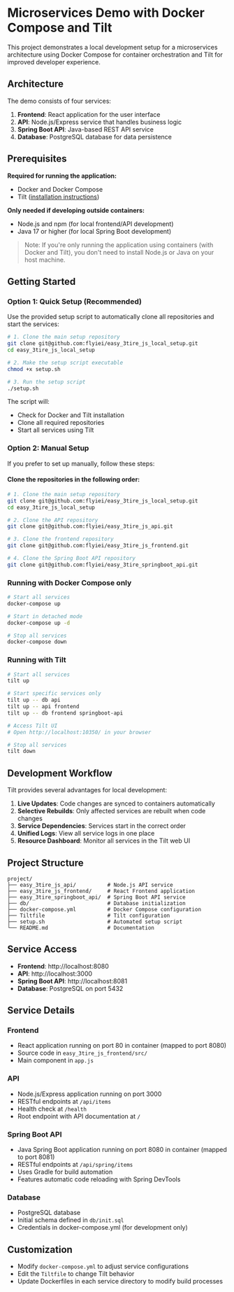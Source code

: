 # Microservices Demo with Docker Compose and Tilt

This project demonstrates a local development setup for a microservices architecture using Docker Compose for container orchestration and Tilt for improved developer experience.

## Architecture

The demo consists of four services:

1. **Frontend**: React application for the user interface
2. **API**: Node.js/Express service that handles business logic
3. **Spring Boot API**: Java-based REST API service 
4. **Database**: PostgreSQL database for data persistence

## Prerequisites

**Required for running the application:**
- Docker and Docker Compose
- Tilt ([installation instructions](https://docs.tilt.dev/install.html))

**Only needed if developing outside containers:**
- Node.js and npm (for local frontend/API development)
- Java 17 or higher (for local Spring Boot development)

> Note: If you're only running the application using containers (with Docker and Tilt), you don't need to install Node.js or Java on your host machine.

## Getting Started

### Option 1: Quick Setup (Recommended)

Use the provided setup script to automatically clone all repositories and start the services:

```bash
# 1. Clone the main setup repository
git clone git@github.com:flyiei/easy_3tire_js_local_setup.git
cd easy_3tire_js_local_setup

# 2. Make the setup script executable
chmod +x setup.sh

# 3. Run the setup script
./setup.sh
```

The script will:
- Check for Docker and Tilt installation
- Clone all required repositories
- Start all services using Tilt

### Option 2: Manual Setup

If you prefer to set up manually, follow these steps:

#### Clone the repositories in the following order:

```bash
# 1. Clone the main setup repository
git clone git@github.com:flyiei/easy_3tire_js_local_setup.git
cd easy_3tire_js_local_setup

# 2. Clone the API repository
git clone git@github.com:flyiei/easy_3tire_js_api.git

# 3. Clone the frontend repository
git clone git@github.com:flyiei/easy_3tire_js_frontend.git

# 4. Clone the Spring Boot API repository
git clone git@github.com:flyiei/easy_3tire_springboot_api.git
```

### Running with Docker Compose only

```bash
# Start all services
docker-compose up

# Start in detached mode
docker-compose up -d

# Stop all services
docker-compose down
```

### Running with Tilt

```bash
# Start all services
tilt up

# Start specific services only
tilt up -- db api
tilt up -- api frontend
tilt up -- db frontend springboot-api

# Access Tilt UI
# Open http://localhost:10350/ in your browser

# Stop all services
tilt down
```

## Development Workflow

Tilt provides several advantages for local development:

1. **Live Updates**: Code changes are synced to containers automatically
2. **Selective Rebuilds**: Only affected services are rebuilt when code changes
3. **Service Dependencies**: Services start in the correct order
4. **Unified Logs**: View all service logs in one place
5. **Resource Dashboard**: Monitor all services in the Tilt web UI

## Project Structure

```
project/
├── easy_3tire_js_api/          # Node.js API service
├── easy_3tire_js_frontend/     # React Frontend application
├── easy_3tire_springboot_api/  # Spring Boot API service
├── db/                         # Database initialization
├── docker-compose.yml          # Docker Compose configuration
├── Tiltfile                    # Tilt configuration
├── setup.sh                    # Automated setup script
└── README.md                   # Documentation
```

## Service Access

- **Frontend**: http://localhost:8080
- **API**: http://localhost:3000
- **Spring Boot API**: http://localhost:8081
- **Database**: PostgreSQL on port 5432

## Service Details

### Frontend
- React application running on port 80 in container (mapped to port 8080)
- Source code in `easy_3tire_js_frontend/src/`
- Main component in `app.js`

### API
- Node.js/Express application running on port 3000
- RESTful endpoints at `/api/items`
- Health check at `/health`
- Root endpoint with API documentation at `/`

### Spring Boot API
- Java Spring Boot application running on port 8080 in container (mapped to port 8081)
- RESTful endpoints at `/api/spring/items`
- Uses Gradle for build automation
- Features automatic code reloading with Spring DevTools

### Database
- PostgreSQL database
- Initial schema defined in `db/init.sql`
- Credentials in docker-compose.yml (for development only)

## Customization

- Modify `docker-compose.yml` to adjust service configurations
- Edit the `Tiltfile` to change Tilt behavior
- Update Dockerfiles in each service directory to modify build processes